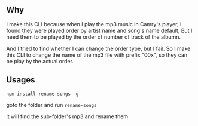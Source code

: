 ## Why

I make this CLI because when I play the mp3 music in Camry's player, I found they were played order by artist name and song's name default, 
But I need them to be played by the order of number of track of the albumn.

And I tried to find whether I can change the order type, but I fail. So I make this CLI to change the name of the mp3 file with prefix "00x", so they can be play by the actual order.


## Usages

`npm install rename-songs -g`

goto the folder and run `rename-songs`

it will find the sub-folder's mp3 and rename them
